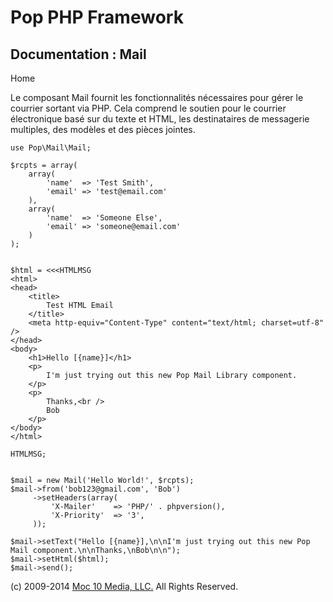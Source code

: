 Pop PHP Framework
=================

Documentation : Mail
--------------------

Home

Le composant Mail fournit les fonctionnalités nécessaires pour gérer le
courrier sortant via PHP. Cela comprend le soutien pour le courrier
électronique basé sur du texte et HTML, les destinataires de messagerie
multiples, des modèles et des pièces jointes.

    use Pop\Mail\Mail;

    $rcpts = array(
        array(
            'name'  => 'Test Smith',
            'email' => 'test@email.com'
        ),
        array(
            'name'  => 'Someone Else',
            'email' => 'someone@email.com'
        )
    );


    $html = <<<HTMLMSG
    <html>
    <head>
        <title>
            Test HTML Email
        </title>
        <meta http-equiv="Content-Type" content="text/html; charset=utf-8" />
    </head>
    <body>
        <h1>Hello [{name}]</h1>
        <p>
            I'm just trying out this new Pop Mail Library component.
        </p>
        <p>
            Thanks,<br />
            Bob
        </p>
    </body>
    </html>

    HTMLMSG;


    $mail = new Mail('Hello World!', $rcpts);
    $mail->from('bob123@gmail.com', 'Bob')
         ->setHeaders(array(
             'X-Mailer'    => 'PHP/' . phpversion(),
             'X-Priority'  => '3',
         ));

    $mail->setText("Hello [{name}],\n\nI'm just trying out this new Pop Mail component.\n\nThanks,\nBob\n\n");
    $mail->setHtml($html);
    $mail->send();

\(c) 2009-2014 [Moc 10 Media, LLC.](http://www.moc10media.com) All
Rights Reserved.
